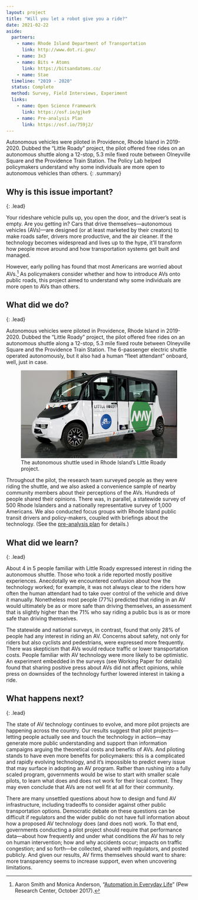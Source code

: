 ```yaml
---
layout: project
title: "Will you let a robot give you a ride?"
date: 2021-02-22
aside:
  partners:
    - name: Rhode Island Department of Transportation
      link: http://www.dot.ri.gov/
    - name: 3x3
    - name: Bits + Atoms
      link: https://bitsandatoms.co/
    - name: Stae
  timeline: "2019 - 2020"
  status: Complete
  method: Survey, Field Interviews, Experiment
  links:
    - name: Open Science Framework
      link: https://osf.io/gjke9
    - name: Pre-analysis Plan
      link: https://osf.io/759j2/
---
```


Autonomous vehicles were piloted in Providence, Rhode Island in 2019-2020. Dubbed the “Little Roady” project, the pilot offered free rides on an autonomous shuttle along a 12-stop, 5.3 mile fixed route between Olneyville Square and the Providence Train Station. The Policy Lab helped policymakers understand why some individuals are more open to autonomous vehicles than others.
{: .summary}

## Why is this issue important?
{: .lead}

Your rideshare vehicle pulls up, you open the door, and the driver’s seat is empty. Are you getting in? Cars that drive themselves—autonomous vehicles (AVs)—are designed (or at least marketed by their creators) to make roads safer, drivers more productive, and the air cleaner. If the technology becomes widespread and lives up to the hype, it'll transform how people move around and how transportation systems get built and managed.

However, early polling has found that most Americans are worried about AVs.[^1] As policymakers consider whether and how to introduce AVs onto public roads, this project aimed to understand why some individuals are more open to AVs than others.

## What did we do?
{: .lead}

Autonomous vehicles were piloted in Providence, Rhode Island in 2019-2020. Dubbed the “Little Roady” project, the pilot offered free rides on an autonomous shuttle along a 12-stop, 5.3 mile fixed route between Olneyville Square and the Providence Train Station. The 6-passenger electric shuttle operated autonomously, but it also had a human “fleet attendant” onboard, well, just in case.

<figure class="float-right">
  <img class="img--rwd" src="/assets/img/projects/2021-02-22-little-roady.png" alt="The autonomous shuttle used in Rhode Island’s Little Roady project">
  <figcaption>The autonomous shuttle used in Rhode Island’s Little Roady project.</figcaption>
</figure>

Throughout the pilot, the research team surveyed people as they were riding the shuttle, and we also asked a convenience sample of nearby community members about their perceptions of the AVs. Hundreds of people shared their opinions. There was, in parallel, a statewide survey of 500 Rhode Islanders and a nationally representative survey of 1,000 Americans. We also conducted focus groups with Rhode Island public transit drivers and policy-makers, coupled with briefings about the technology. (See the [pre-analysis plan](https://osf.io/759j2/) for details.)

## What did we learn?
{: .lead}

About 4 in 5 people familiar with Little Roady expressed interest in riding the autonomous shuttle. Those who took a ride reported mostly positive experiences. Anecdotally we encountered confusion about how the technology worked; for example, it was not always clear to the riders how often the human attendant had to take over control of the vehicle and drive it manually. Nonetheless most people (77%) predicted that riding in an AV would ultimately be as or more safe than driving themselves, an assessment that is slightly higher than the 71% who say riding a public bus is as or more safe than driving themselves.

The statewide and national surveys, in contrast, found that only 28% of people had any interest in riding an AV. Concerns about safety, not only for riders but also cyclists and pedestrians, were expressed more frequently. There was skepticism that AVs would reduce traffic or lower transportation costs. People familiar with AV technology were more likely to be optimistic. An experiment embedded in the surveys (see Working Paper for details) found that sharing positive press about AVs did not affect opinions, while press on downsides of the technology further lowered interest in taking a ride.

## What happens next?
{: .lead}

The state of AV technology continues to evolve, and more pilot projects are happening across the country. Our results suggest that pilot projects—letting people actually see and touch the technology in action—may generate more public understanding and support than information campaigns arguing the theoretical costs and benefits of AVs. And piloting stands to have even more benefits for policymakers: this is a complicated and rapidly evolving technology, and it’s impossible to predict every issue that may surface in adopting an AV program. Rather than rushing into a fully scaled program, governments would be wise to start with smaller scale pilots, to learn what does and does not work for their local context. They may even conclude that AVs are not well fit at all for their community.

There are many unsettled questions about how to design and fund AV infrastructure, including tradeoffs to consider against other public transportation options. Democratic debate on these questions can be difficult if regulators and the wider public do not have full information about how a proposed AV technology does (and does not) work. To that end, governments conducting a pilot project should require that performance data—about how frequently and under what conditions the AV has to rely on human intervention; how and why accidents occur; impacts on traffic congestion; and so forth—be collected, shared with regulators, and posted publicly. And given our results, AV firms themselves should want to share: more transparency seems to increase support, even when uncovering limitations.


[^1]: Aaron Smith and Monica Anderson, “[Automation in Everyday Life](https://www.pewresearch.org/internet/2017/10/04/automation-in-everyday-life/)” (Pew Research Center, October 2017).